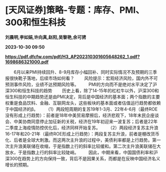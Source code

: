 # [天风证券]策略-专题：库存、PMI、300和恒生科技
**刘晨明,李如娟,许向真,赵阳,吴黎艳,余可骋**

**2023-10-30 09:50**

**https://pdf.dfcfw.com/pdf/H3_AP202310301605648262_1.pdf?1698686321000.pdf**

　　6月以来PMI持续回升、8-9月库存小幅回补、同时实际情况不及预期的三季报很快靴子落地，后续市场如何看？ 　　风险提示：宏观经济风险，国内外不可预测事件风险，业绩不达预期风险等。 　　PMI的方向而不是绝对水平决定了沪深300和恒生科技的趋势 　　历史上看，除了14-15年的杠杠牛以外，沪深300和恒生科技的中期趋势还是由PMI决定，背后是中国经济的基本面；两个指数的主要权重是食品饮料、金融、互联网龙头，这些板块的基本面或者估值运行趋势都依赖于中国经济的β。 　　（1）两段短周期的复苏19年1-3月、22年4-6月（最终ROE没有形成上行趋势）：前者是18年中美贸易摩擦后，经济悲观下，18年末民企座谈会、中美协商同意停止加征新的关税，经济在19年初迎来一波复苏；后者是22年二季度上海疫情防控优化后，经济同样开始复苏。 　　（2）两段经济复苏主升浪16-17年和20-21年（最终ROE形成上行趋势）：两段复苏主升浪，前者是棚改货币化、后者是全球大刺激。而这两次主升浪的过程中，美债利率都是上行趋势。第一次主升浪美联储在收缩，于是指数上行的斜率比较缓和。第二次主升浪美联储在大放水，于是指数上行的斜率比较陡峭。 　　因此，中期来看，中国国债利率和沪深300在趋势上的方向保持一致，背后不是因果关系，而都是在反映中国经济名义增长的预期。